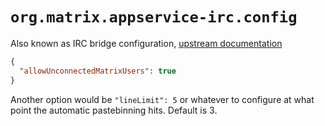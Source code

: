 # `org.matrix.appservice-irc.config`

Also known as IRC bridge configuration, [upstream documentation](https://github.com/matrix-org/matrix-appservice-irc/blob/develop/docs/room_configuration.md)

```json
{
  "allowUnconnectedMatrixUsers": true
}
```

Another option would be `"lineLimit": 5` or whatever to configure at what point
the automatic pastebinning hits. Default is 3.
